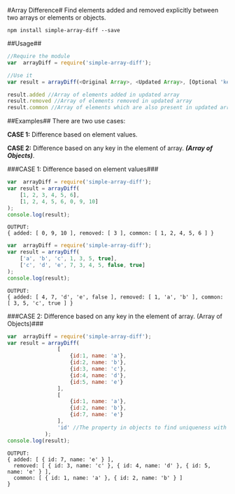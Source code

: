 #Array Difference#
Find elements added and removed explicitly between two arrays or elements or objects.

```
npm install simple-array-diff --save
```

##Usage##
```javascript
//Require the module
var  arrayDiff = require('simple-array-diff');

//Use it
var result = arrayDiff(<Original Array>, <Updated Array>, [Optional 'key' of prop to consider as unique field in case of array of objects]);

result.added //Array of elements added in updated array
result.removed //Array of elements removed in updated array
result.common //Array of elements which are also present in updated array. Common elements in both arrays.

```

##Examples##
There are two use cases:

**CASE 1:** Difference based on element values.

**CASE 2:** Difference based on any key in the element of array. ***(Array of Objects)***.


###CASE 1: Difference based on element values###

```javascript
var  arrayDiff = require('simple-array-diff');
var result = arrayDiff(
    [1, 2, 3, 4, 5, 6],
    [1, 2, 4, 5, 6, 0, 9, 10]
);
console.log(result);
```
```
OUTPUT:
{ added: [ 0, 9, 10 ], removed: [ 3 ], common: [ 1, 2, 4, 5, 6 ] }
```

```javascript
var  arrayDiff = require('simple-array-diff');
var result = arrayDiff(
    ['a', 'b', 'c', 1, 3, 5, true],
    ['c', 'd', 'e', 7, 3, 4, 5, false, true]
);
console.log(result);
```
```
OUTPUT:
{ added: [ 4, 7, 'd', 'e', false ], removed: [ 1, 'a', 'b' ], common: [ 3, 5, 'c', true ] }
```

###CASE 2: Difference based on any key in the element of array. (Array of Objects)###

```javascript
var  arrayDiff = require('simple-array-diff');
var result = arrayDiff(
                [
                    {id:1, name: 'a'},
                    {id:2, name: 'b'},
                    {id:3, name: 'c'},
                    {id:4, name: 'd'},
                    {id:5, name: 'e'}
                ],
                [
                    {id:1, name: 'a'},
                    {id:2, name: 'b'},
                    {id:7, name: 'e'}
                ],
                'id' //The property in objects to find uniqueness with
            );
console.log(result);
```
```
OUTPUT:
{ added: [ { id: 7, name: 'e' } ],
  removed: [ { id: 3, name: 'c' }, { id: 4, name: 'd' }, { id: 5, name: 'e' } ],
  common: [ { id: 1, name: 'a' }, { id: 2, name: 'b' } ]
}
```
